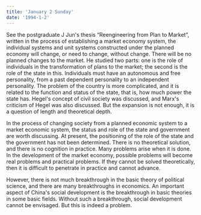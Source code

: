 ```yaml
---
title: 'January 2 Sunday'
date: '1994-1-2'
---
```

See the postgraduate J Jun's thesis “Reengineering from Plan to Market”, written in the process of establishing a market economy system, the individual systems and unit systems constructed under the planned economy will change, or need to change, without change. There will be no planned changes to the market. He studied two parts: one is the role of individuals in the transformation of plans to the market; the second is the role of the state in this. Individuals must have an autonomous and free personality, from a past dependent personality to an independent personality. The problem of the country is more complicated, and it is related to the function and status of the state, that is, how much power the state has. Hegel's concept of civil society was discussed, and Marx's criticism of Hegel was also discussed. But the expansion is not enough, it is a question of length and theoretical depth.

In the process of changing society from a planned economic system to a market economic system, the status and role of the state and government are worth discussing. At present, the positioning of the role of the state and the government has not been determined. There is no theoretical solution, and there is no cognition in practice. Many problems arise when it is done. In the development of the market economy, possible problems will become real problems and practical problems. If they cannot be solved theoretically, then it is difficult to penetrate in practice and cannot advance.

However, there is not much breakthrough in the basic theory of political science, and there are many breakthroughs in economics. An important aspect of China's social development is the breakthrough in basic theories in some basic fields. Without such a breakthrough, social development cannot be envisaged. But this is indeed a problem.